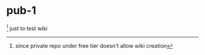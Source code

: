 # pub-1
[^1] just to test wiki

[^1]: since private repo under free tier doesn't allow wiki creation
